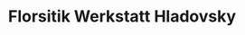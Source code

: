 ---
title: "Florsitik Werkstatt Hladovsky"
url: /ebreichsdorf/florsitik-werkstatt-hladovsky/
shop: Blumen
---